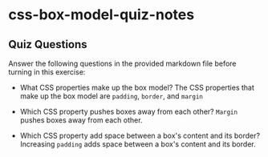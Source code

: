 # css-box-model-quiz-notes

## Quiz Questions

Answer the following questions in the provided markdown file before turning in this exercise:

- What CSS properties make up the box model?
  The CSS properties that make up the box model are `padding`, `border`, and `margin`

- Which CSS property pushes boxes away from each other?
  `Margin` pushes boxes away from each other.

- Which CSS property add space between a box's content and its border?
  Increasing `padding` adds space between a box's content and its border.
